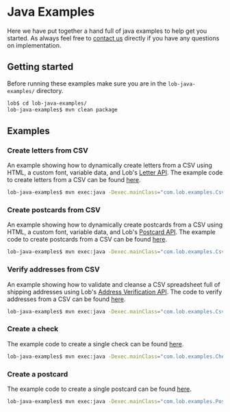 # Java Examples
Here we have put together a hand full of java examples to help get you started. As always feel free to [contact us](https://lob.com/support) directly if you have any questions on implementation.


## Getting started
Before running these examples make sure you are in the `lob-java-examples/` directory.

```bash
lob$ cd lob-java-examples/
lob-java-examples$ mvn clean package
```

## Examples

### Create letters from CSV

An example showing how to dynamically create letters from a CSV using HTML, a custom font, variable data, and Lob's [Letter API](https://lob.com/services/letters). The example code to create letters from a CSV can be found [here](https://github.com/lob/lob-java/blob/master/lob-java-examples/src/main/java/com/lob/examples/CsvLetterExample.java).
```bash
lob-java-examples$ mvn exec:java -Dexec.mainClass="com.lob.examples.CsvLetterExample"
```

### Create postcards from CSV

An example showing how to dynamically create postcards from a CSV using HTML, a custom font, variable data, and Lob's [Postcard API](https://lob.com/services/postcards). The example code to create postcards from a CSV can be found [here](https://github.com/lob/lob-java/blob/master/lob-java-examples/src/main/java/com/lob/examples/CsvPostcardExample.java).
```bash
lob-java-examples$ mvn exec:java -Dexec.mainClass="com.lob.examples.CsvPostcardExample"
```

### Verify addresses from CSV

An example showing how to validate and cleanse a CSV spreadsheet full of shipping addresses using Lob's [Address Verification API](https://lob.com/verification/address). The code to verify addresses from a CSV can be found [here](https://github.com/lob/lob-java/blob/master/lob-java-examples/src/main/java/com/lob/examples/CsvVerificationExample.java).

```bash
lob-java-examples$ mvn exec:java -Dexec.mainClass="com.lob.examples.CsvVerificationExample"
```

### Create a check
The example code to create a single check can be found [here](https://github.com/lob/lob-java/blob/master/lob-java-examples/src/main/java/com/lob/examples/CheckExample.java).
```bash
lob-java-examples$ mvn exec:java -Dexec.mainClass="com.lob.examples.CheckExample"
```

### Create a postcard
The example code to create a single postcard can be found [here](https://github.com/lob/lob-java/blob/master/lob-java-examples/src/main/java/com/lob/examples/PostcardExample.java).
```bash
lob-java-examples$ mvn exec:java -Dexec.mainClass="com.lob.examples.PostcardExample"
```


